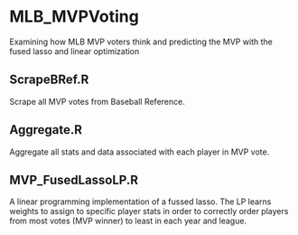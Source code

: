 # MLB_MVPVoting
Examining how MLB MVP voters think and predicting the MVP with the fused lasso and linear optimization

ScrapeBRef.R
---
Scrape all MVP votes from Baseball Reference.

Aggregate.R
---
Aggregate all stats and data associated with each player in MVP vote.

MVP_FusedLassoLP.R
---
A linear programming implementation of a fussed lasso. The LP learns weights to assign to specific player stats in order to correctly order players from most votes (MVP winner) to least in each year and league. 

